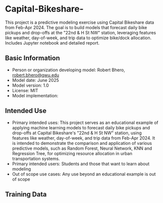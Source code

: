 # Capital-Bikeshare-
This project is a predictive modeling exercise using Capital Bikeshare data from Feb-Apr 2024. The goal is to build models that forecast daily bike pickups and drop-offs at the "22nd &amp; H St NW" station, leveraging features like weather, day-of-week, and trip data to optimize bike/dock allocation. Includes Jupyter notebook and detailed report.
## Basic Information
* Person or organization developing model: Robert Bhero, robert.bhero@gwu.edu 
* Model date: June 2025
* Model version: 1.0
* License: MIT
* Model implementation:
## Intended Use
* Primary intended uses: This project serves as an educational example of applying machine learning models to forecast daily bike pickups and drop-offs at Capital Bikeshare's "22nd & H St NW" station, using features like weather, day-of-week, and trip data from Feb-Apr 2024. It is intended to demonstrate the comparison and application of various predictive models, such as Random Forest, Neural Network, KNN and Regression Tree, for optimizing resource allocation in urban transportation systems.
* Primary intended users: Students and those that want to learn about modeling
* Out of scope use cases: Any use beyond an educational example is out of scope
## Training Data

